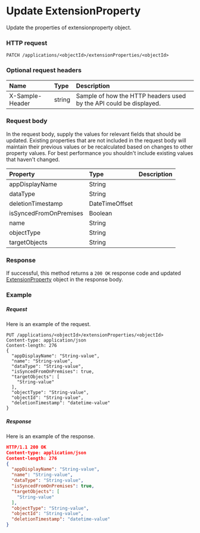 # Update ExtensionProperty

Update the properties of extensionproperty object.
### HTTP request
```http
PATCH /applications/<objectId>/extensionProperties/<objectId>
```
### Optional request headers
| Name       | Type | Description|
|:-----------|:------|:----------|
| X-Sample-Header  | string  | Sample of how the HTTP headers used by the API could be displayed.|

### Request body
In the request body, supply the values for relevant fields that should be updated. Existing properties that are not included in the request body will maintain their previous values or be recalculated based on changes to other property values. For best performance you shouldn't include existing values that haven't changed.

| Property	   | Type	|Description|
|:---------------|:--------|:----------|
|appDisplayName|String||
|dataType|String||
|deletionTimestamp|DateTimeOffset||
|isSyncedFromOnPremises|Boolean||
|name|String||
|objectType|String||
|targetObjects|String||

### Response
If successful, this method returns a `200 OK` response code and updated [ExtensionProperty](../resources/extensionproperty.md) object in the response body.
### Example
##### Request
Here is an example of the request.
```http
PUT /applications/<objectId>/extensionProperties/<objectId>
Content-type: application/json
Content-length: 276
{
  "appDisplayName": "String-value",
  "name": "String-value",
  "dataType": "String-value",
  "isSyncedFromOnPremises": true,
  "targetObjects": [
    "String-value"
  ],
  "objectType": "String-value",
  "objectId": "String-value",
  "deletionTimestamp": "datetime-value"
}
```
##### Response
Here is an example of the response.
```json
HTTP/1.1 200 OK
Content-type: application/json
Content-length: 276
{
  "appDisplayName": "String-value",
  "name": "String-value",
  "dataType": "String-value",
  "isSyncedFromOnPremises": true,
  "targetObjects": [
    "String-value"
  ],
  "objectType": "String-value",
  "objectId": "String-value",
  "deletionTimestamp": "datetime-value"
}
```
